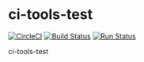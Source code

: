 # ci-tools-test

[![CircleCI](https://circleci.com/gh/amazingguni/ci-tools-test.svg?style=svg)](https://circleci.com/gh/amazingguni/ci-tools-test) [![Build Status](https://travis-ci.org/amazingguni/ci-tools-test.svg?branch=master)](https://travis-ci.org/amazingguni/ci-tools-test) [![Run Status](https://api.shippable.com/projects/5a2f3399cf141c0700be7994/badge?branch=master)](https://app.shippable.com/github/amazingguni/ci-tools-test)

ci-tools-test




